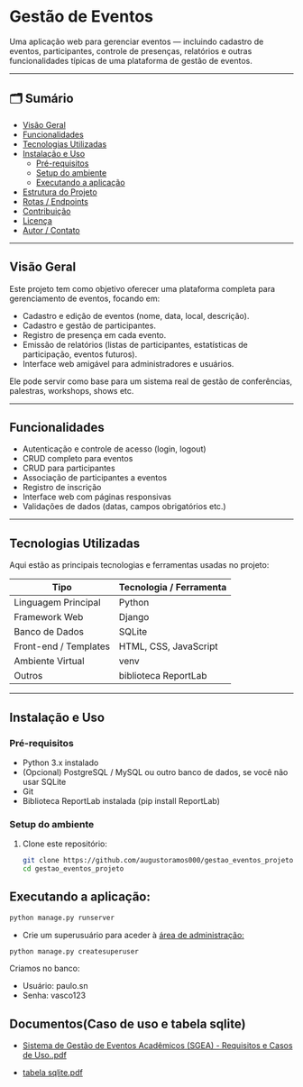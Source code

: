 # Gestão de Eventos

Uma aplicação web para gerenciar eventos — incluindo cadastro de eventos, participantes, controle de presenças, relatórios e outras funcionalidades típicas de uma plataforma de gestão de eventos.

---

## 🗂️ Sumário

- [Visão Geral](#visão-geral)  
- [Funcionalidades](#funcionalidades)  
- [Tecnologias Utilizadas](#tecnologias-utilizadas)  
- [Instalação e Uso](#instalação-e-uso)  
  - [Pré-requisitos](#pré-requisitos)  
  - [Setup do ambiente](#setup-do-ambiente)  
  - [Executando a aplicação](#executando-a-aplicação)  
- [Estrutura do Projeto](#estrutura-do-projeto)  
- [Rotas / Endpoints](#rotas--endpoints)  
- [Contribuição](#contribuição)  
- [Licença](#licença)  
- [Autor / Contato](#autor--contato)

---

## Visão Geral

Este projeto tem como objetivo oferecer uma plataforma completa para gerenciamento de eventos, focando em:

- Cadastro e edição de eventos (nome, data, local, descrição).  
- Cadastro e gestão de participantes.  
- Registro de presença em cada evento.  
- Emissão de relatórios (listas de participantes, estatísticas de participação, eventos futuros).  
- Interface web amigável para administradores e usuários.  

Ele pode servir como base para um sistema real de gestão de conferências, palestras, workshops, shows etc.

---

## Funcionalidades

- Autenticação e controle de acesso (login, logout)  
- CRUD completo para eventos  
- CRUD para participantes  
- Associação de participantes a eventos  
- Registro de inscrição 
- Interface web com páginas responsivas  
- Validações de dados (datas, campos obrigatórios etc.)  

---

## Tecnologias Utilizadas

Aqui estão as principais tecnologias e ferramentas usadas no projeto:

| Tipo | Tecnologia / Ferramenta |
|------|--------------------------|
| Linguagem Principal | Python |
| Framework Web |Django|
| Banco de Dados |SQLite|
| Front-end / Templates | HTML, CSS, JavaScript |
| Ambiente Virtual | venv |
| Outros | biblioteca ReportLab |

---

## Instalação e Uso

### Pré-requisitos

- Python 3.x instalado  
- (Opcional) PostgreSQL / MySQL ou outro banco de dados, se você não usar SQLite  
- Git
- Biblioteca ReportLab instalada (pip install ReportLab) 

### Setup do ambiente

1. Clone este repositório:

   ```bash
   git clone https://github.com/augustoramos000/gestao_eventos_projeto.git
   cd gestao_eventos_projeto

## Executando a aplicação:
```bash
python manage.py runserver 
```
- Crie um superusuário para aceder à [área de administração:](http://127.0.0.1:8000/admin/)

 ```bash
python manage.py createsuperuser
 ```
Criamos no banco:
- Usuário: paulo.sn
- Senha: vasco123


## Documentos(Caso de uso e tabela sqlite)

- [Sistema de Gestão de Eventos Acadêmicos (SGEA) - Requisitos e Casos de Uso..pdf](https://github.com/user-attachments/files/22970619/Sistema.de.Gestao.de.Eventos.Academicos.SGEA.-.Requisitos.e.Casos.de.Uso.pdf)

- [tabela sqlite.pdf](https://github.com/user-attachments/files/22970617/tabela.sqlite.pdf)
